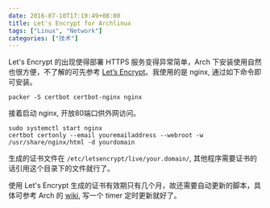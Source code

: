 ```yaml
---
date: 2016-07-10T17:19:49+08:00
title: Let's Encrypt for Archlinux
tags: ["Linux", "Network"]
categories: ["技术"]
---
```


Let's Encrypt 的出现使得部署 HTTPS 服务变得异常简单，Arch 下安装使用自然也很方便，不了解的可先参考 [Let’s Encrypt](https://wiki.archlinux.org/index.php/Let%E2%80%99s_Encrypt)。我使用的是 nginx, 通过如下命令即可安装。
```
packer -S certbot certbot-nginx nginx
```
接着启动 nginx, 开放80端口供外网访问。
```
sudo systemctl start nginx
certbot certonly --email youremailaddress --webroot -w /usr/share/nginx/html -d yourdomain
```
生成的证书文件在 `/etc/letsencrypt/live/your.domain/`, 其他程序需要证书的话引用这个目录下的文件就行了。

使用 Let's Encrypt 生成的证书有效期只有几个月，故还需要自动更新的脚本，具体可参考 Arch 的 [wiki](https://wiki.archlinux.org/index.php/Let%E2%80%99s_Encrypt), 写一个 timer 定时更新就好了。
